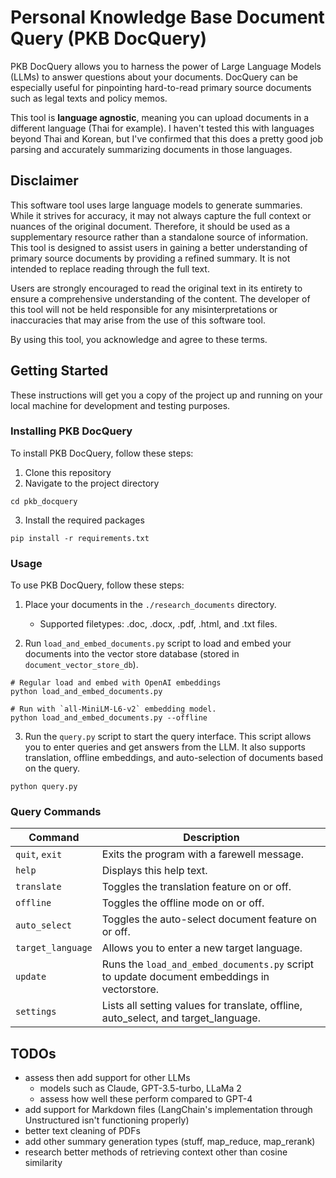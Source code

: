 # Personal Knowledge Base Document Query (PKB DocQuery)

PKB DocQuery allows you to harness the power of Large Language Models (LLMs) to answer questions about your documents. DocQuery can be especially useful for pinpointing hard-to-read primary source documents such as legal texts and policy memos.

This tool is **language agnostic**, meaning you can upload documents in a different language (Thai for example). I haven't tested this with languages beyond Thai and Korean, but I've confirmed that this does a pretty good job parsing and accurately summarizing documents in those languages.

## Disclaimer

This software tool uses large language models to generate summaries. While it strives for accuracy, it may not always capture the full context or nuances of the original document. Therefore, it should be used as a supplementary resource rather than a standalone source of information. This tool is designed to assist users in gaining a better understanding of primary source documents by providing a refined summary. It is not intended to replace reading through the full text. 

Users are strongly encouraged to read the original text in its entirety to ensure a comprehensive understanding of the content. The developer of this tool will not be held responsible for any misinterpretations or inaccuracies that may arise from the use of this software tool.

By using this tool, you acknowledge and agree to these terms.

## Getting Started

These instructions will get you a copy of the project up and running on your local machine for development and testing purposes.

### Installing PKB DocQuery

To install PKB DocQuery, follow these steps:

1. Clone this repository
2. Navigate to the project directory
```
cd pkb_docquery
```
3. Install the required packages
```
pip install -r requirements.txt
```

### Usage

To use PKB DocQuery, follow these steps:

1. Place your documents in the `./research_documents` directory.
   - Supported filetypes: .doc, .docx, .pdf, .html, and .txt files.

2. Run `load_and_embed_documents.py` script to load and embed your documents into the vector store database (stored in `document_vector_store_db`).
```
# Regular load and embed with OpenAI embeddings
python load_and_embed_documents.py

# Run with `all-MiniLM-L6-v2` embedding model.
python load_and_embed_documents.py --offline
```
3. Run the `query.py` script to start the query interface. This script allows you to enter queries and get answers from the LLM. It also supports translation, offline embeddings, and auto-selection of documents based on the query.
```
python query.py
```
### Query Commands
Command                         | Description
------------------------------- | ----------------------------------------------
`quit`, `exit`                     | Exits the program with a farewell message.
`help`                            | Displays this help text.
`translate`                       | Toggles the translation feature on or off.
`offline`                         | Toggles the offline mode on or off.
`auto_select`                     | Toggles the auto-select document feature on or off.
`target_language`                 | Allows you to enter a new target language.
`update`                          | Runs the `load_and_embed_documents.py` script to update document embeddings in vectorstore.
`settings`                        | Lists all setting values for translate, offline, auto_select, and target_language.

## TODOs
* assess then add support for other LLMs
  * models such as Claude, GPT-3.5-turbo, LLaMa 2
  * assess how well these perform compared to GPT-4
* add support for Markdown files (LangChain's implementation through Unstructured isn't functioning properly)
* better text cleaning of PDFs
* add other summary generation types (stuff, map_reduce, map_rerank)
* research better methods of retrieving context other than cosine similarity
